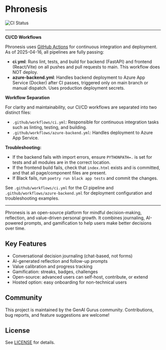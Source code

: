 # Phronesis

![CI Status](https://github.com/GenAI-Gurus/phronesis/actions/workflows/ci.yml/badge.svg)

---

**CI/CD Workflows**

Phronesis uses [GitHub Actions](https://github.com/features/actions) for continuous integration and deployment. As of 2025-04-16, all pipelines are fully passing:

- **ci.yml**: Runs lint, tests, and build for backend (FastAPI) and frontend (React/Vite) on all pushes and pull requests to main. This workflow does NOT deploy.
- **azure-backend.yml**: Handles backend deployment to Azure App Service (Docker) after CI passes, triggered only on main branch or manual dispatch. Uses production deployment secrets.

**Workflow Separation**

For clarity and maintainability, our CI/CD workflows are separated into two distinct files:

* `.github/workflows/ci.yml`: Responsible for continuous integration tasks such as linting, testing, and building.
* `.github/workflows/azure-backend.yml`: Handles deployment to Azure App Service.

**Troubleshooting:**
- If the backend fails with import errors, ensure `PYTHONPATH=.` is set for tests and all modules are in the correct location.
- If the frontend build fails, check that `index.html` exists and is committed, and that all page/component files are present.
- If Black fails, run `poetry run black app tests` and commit the changes.

See `.github/workflows/ci.yml` for the CI pipeline and `.github/workflows/azure-backend.yml` for deployment configuration and troubleshooting examples.

---

Phronesis is an open-source platform for mindful decision-making, reflection, and value-driven personal growth. It combines journaling, AI-powered prompts, and gamification to help users make better decisions over time.

## Key Features
- Conversational decision journaling (chat-based, not forms)
- AI-generated reflection and follow-up prompts
- Value calibration and progress tracking
- Gamification: streaks, badges, challenges
- Open-source: advanced users can self-host, contribute, or extend
- Hosted option: easy onboarding for non-technical users

## Community
This project is maintained by the GenAI Gurus community. Contributions, bug reports, and feature suggestions are welcome!

## License
See [LICENSE](LICENSE) for details.
